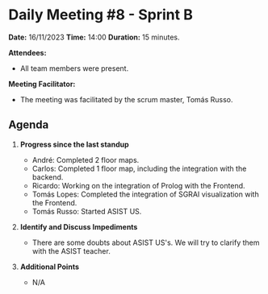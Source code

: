 # Daily Meeting #8 - Sprint B

**Date:** 16/11/2023
**Time:** 14:00
**Duration:** 15 minutes.

**Attendees:**  
- All team members were present.

**Meeting Facilitator:**  
- The meeting was facilitated by the scrum master, Tomás Russo.

## Agenda

1. **Progress since the last standup**
   - André: Completed 2 floor maps.
   - Carlos: Completed 1 floor map, including the integration with the backend.
   - Ricardo: Working on the integration of Prolog with the Frontend.
   - Tomás Lopes: Completed the integration of SGRAI visualization with the Frontend.
   - Tomás Russo: Started ASIST US.

2. **Identify and Discuss Impediments**
   - There are some doubts about ASIST US's. We will try to clarify them with the ASIST teacher.
   
3. **Additional Points**
   - N/A
